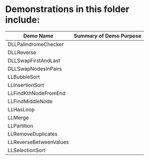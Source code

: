 # Demonstrations in this folder include:
  
| Demo Name | Summary of Demo Purpose |  
| ---------- | ---------- |  
| DLLPalindromeChecker | |  
| DLLReverse | |  
| DLLSwapFirstAndLast | |  
| DLLSwapNodesInPairs | |  
| LLBubbleSort | |  
| LLInsertionSort | |  
| LLFindKthNodeFromEnd | |  
| LLFindMiddleNode | |  
| LLHasLoop | |  
| LLMerge | |  
| LLPartition | |  
| LLRemoveDuplicates | |  
| LLReverseBetweenValues | |  
| LLSelectionSort | |  
